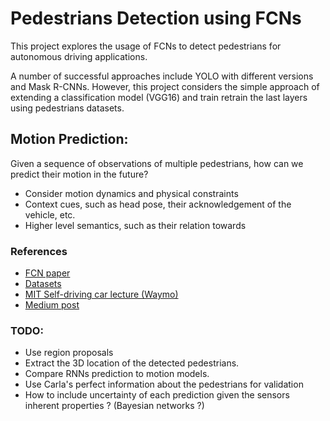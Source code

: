 # Pedestrians Detection using FCNs

This project explores the usage of FCNs to detect pedestrians for autonomous driving applications.

A number of successful approaches include YOLO with different versions and Mask R-CNNs. However, this project considers 
the simple approach of extending a classification model (VGG16) and train retrain the last layers 
using pedestrians datasets.  

## Motion Prediction:
Given a sequence of observations of multiple pedestrians, how can we predict their motion in the future?
* Consider motion dynamics and physical constraints
* Context cues, such as head pose, their acknowledgement of the vehicle, etc.
* Higher level semantics, such as their relation towards


### References

* [FCN paper](https://people.eecs.berkeley.edu/~jonlong/long_shelhamer_fcn.pdf)
* [Datasets](http://www.gavrila.net/)
* [MIT Self-driving car lecture (Waymo)](https://www.youtube.com/watch?v=Q0nGo2-y0xY&index=2&list=PLrAXtmErZgOeY0lkVCIVafdGFOTi45amq)
* [Medium post](https://medium.com/nanonets/how-to-do-image-segmentation-using-deep-learning-c673cc5862ef)


### TODO:

* Use region proposals
* Extract the 3D location of the detected pedestrians.
* Compare RNNs prediction to motion models.
* Use Carla's perfect information about the pedestrians for validation
* How to include uncertainty of each prediction given the sensors inherent properties ? (Bayesian networks ?)